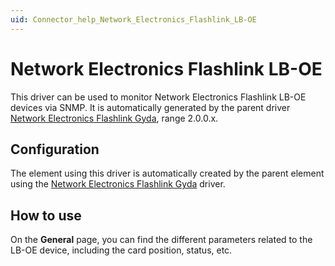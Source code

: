 ```yaml
---
uid: Connector_help_Network_Electronics_Flashlink_LB-OE
---
```


# Network Electronics Flashlink LB-OE

This driver can be used to monitor Network Electronics Flashlink LB-OE devices via SNMP. It is automatically generated by the parent driver [Network Electronics Flashlink Gyda](xref:Connector_help_Network_Electronics_Flashlink_Gyda), range 2.0.0.x.

## Configuration

The element using this driver is automatically created by the parent element using the [Network Electronics Flashlink Gyda](xref:Connector_help_Network_Electronics_Flashlink_Gyda) driver.

## How to use

On the **General** page, you can find the different parameters related to the LB-OE device, including the card position, status, etc.

